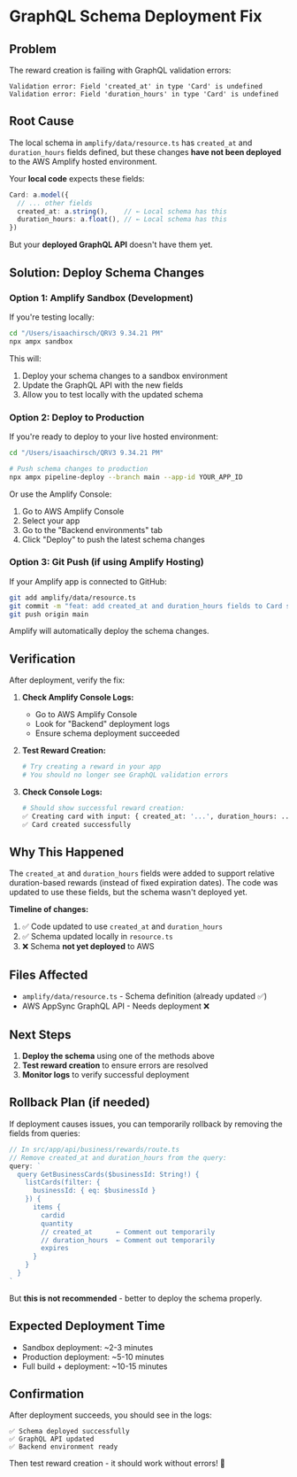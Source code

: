 # GraphQL Schema Deployment Fix

## Problem
The reward creation is failing with GraphQL validation errors:
```
Validation error: Field 'created_at' in type 'Card' is undefined
Validation error: Field 'duration_hours' in type 'Card' is undefined
```

## Root Cause
The local schema in `amplify/data/resource.ts` has `created_at` and `duration_hours` fields defined, but these changes **have not been deployed** to the AWS Amplify hosted environment.

Your **local code** expects these fields:
```typescript
Card: a.model({
  // ... other fields
  created_at: a.string(),    // ← Local schema has this
  duration_hours: a.float(), // ← Local schema has this
})
```

But your **deployed GraphQL API** doesn't have them yet.

## Solution: Deploy Schema Changes

### Option 1: Amplify Sandbox (Development)
If you're testing locally:
```bash
cd "/Users/isaachirsch/QRV3 9.34.21 PM"
npx ampx sandbox
```

This will:
1. Deploy your schema changes to a sandbox environment
2. Update the GraphQL API with the new fields
3. Allow you to test locally with the updated schema

### Option 2: Deploy to Production
If you're ready to deploy to your live hosted environment:

```bash
cd "/Users/isaachirsch/QRV3 9.34.21 PM"

# Push schema changes to production
npx ampx pipeline-deploy --branch main --app-id YOUR_APP_ID
```

Or use the Amplify Console:
1. Go to AWS Amplify Console
2. Select your app
3. Go to the "Backend environments" tab
4. Click "Deploy" to push the latest schema changes

### Option 3: Git Push (if using Amplify Hosting)
If your Amplify app is connected to GitHub:

```bash
git add amplify/data/resource.ts
git commit -m "feat: add created_at and duration_hours fields to Card schema"
git push origin main
```

Amplify will automatically deploy the schema changes.

## Verification

After deployment, verify the fix:

1. **Check Amplify Console Logs:**
   - Go to AWS Amplify Console
   - Look for "Backend" deployment logs
   - Ensure schema deployment succeeded

2. **Test Reward Creation:**
   ```bash
   # Try creating a reward in your app
   # You should no longer see GraphQL validation errors
   ```

3. **Check Console Logs:**
   ```bash
   # Should show successful reward creation:
   ✅ Creating card with input: { created_at: '...', duration_hours: ... }
   ✅ Card created successfully
   ```

## Why This Happened

The `created_at` and `duration_hours` fields were added to support relative duration-based rewards (instead of fixed expiration dates). The code was updated to use these fields, but the schema wasn't deployed yet.

**Timeline of changes:**
1. ✅ Code updated to use `created_at` and `duration_hours`
2. ✅ Schema updated locally in `resource.ts`
3. ❌ Schema **not yet deployed** to AWS

## Files Affected
- `amplify/data/resource.ts` - Schema definition (already updated ✅)
- AWS AppSync GraphQL API - Needs deployment ❌

## Next Steps

1. **Deploy the schema** using one of the methods above
2. **Test reward creation** to ensure errors are resolved
3. **Monitor logs** to verify successful deployment

## Rollback Plan (if needed)

If deployment causes issues, you can temporarily rollback by removing the fields from queries:

```typescript
// In src/app/api/business/rewards/route.ts
// Remove created_at and duration_hours from the query:
query: `
  query GetBusinessCards($businessId: String!) {
    listCards(filter: {
      businessId: { eq: $businessId }
    }) {
      items {
        cardid
        quantity
        // created_at      ← Comment out temporarily
        // duration_hours  ← Comment out temporarily
        expires
      }
    }
  }
`
```

But **this is not recommended** - better to deploy the schema properly.

## Expected Deployment Time
- Sandbox deployment: ~2-3 minutes
- Production deployment: ~5-10 minutes
- Full build + deployment: ~10-15 minutes

## Confirmation

After deployment succeeds, you should see in the logs:
```
✅ Schema deployed successfully
✅ GraphQL API updated
✅ Backend environment ready
```

Then test reward creation - it should work without errors! 🎉

